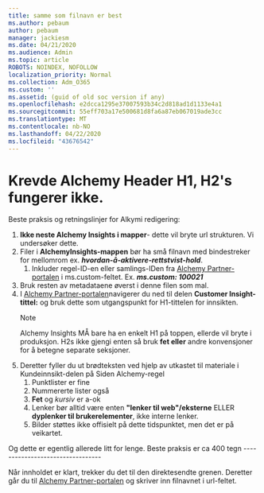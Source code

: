 ```yaml
---
title: samme som filnavn er best
ms.author: pebaum
author: pebaum
manager: jackiesm
ms.date: 04/21/2020
ms.audience: Admin
ms.topic: article
ROBOTS: NOINDEX, NOFOLLOW
localization_priority: Normal
ms.collection: Adm_O365
ms.custom: ''
ms.assetid: (guid of old soc version if any)
ms.openlocfilehash: e2dcca1295e37007593b34c2d818ad1d1133e4a1
ms.sourcegitcommit: 55eff703a17e500681d8fa6a87eb067019ade3cc
ms.translationtype: MT
ms.contentlocale: nb-NO
ms.lasthandoff: 04/22/2020
ms.locfileid: "43676542"
---
```

# <a name="required-alchemy-header-h1-h2s-dont-work"></a>Krevde Alchemy Header H1, H2's fungerer ikke.
Beste praksis og retningslinjer for Alkymi redigering:

1. **Ikke neste Alchemy Insights i mapper**- dette vil bryte url strukturen. Vi undersøker dette.
1. Filer i **AlchemyInsights-mappen** bør ha små filnavn med bindestreker for mellomrom ex. ***hvordan-å-aktivere-rettstvist-hold***.
    1. Inkluder regel-ID-en eller samlings-IDen fra [Alchemy Partner-portalen](https://alchemyportal.azurewebsites.net) i ms.custom-feltet. Ex. ***ms.custom: 100021***
1. Bruk resten av metadataene øverst i denne filen som mal.
1. I [Alchemy Partner-portalen](https://alchemyportal.azurewebsites.net)navigerer du ned til delen **Customer Insight-tittel:** og bruk dette som utgangspunkt for H1-tittelen for innsikten. 
    > [!NOTE]
    > Alchemy Insights MÅ bare ha en enkelt H1 på toppen, ellerde vil bryte i produksjon. H2s ikke gjengi enten så bruk **fet eller** andre konvensjoner for å betegne separate seksjoner.
1. Deretter fyller du ut brødteksten ved hjelp av utkastet til materiale i Kundeinnsikt-delen på Siden Alchemy-regel
    1. Punktlister er fine
    1. Nummererte lister også
    1. **Fet** og *kursiv* er a-ok
    1. Lenker bør alltid være enten **"lenker til web"/eksterne** ELLER **dyplenker til brukerelementer**, ikke interne lenker.
    1. Bilder støttes ikke offisielt på dette tidspunktet, men det er på veikartet.

Og dette er egentlig allerede litt for lenge. Beste praksis er ca 400 tegn ---------------------------------

Når innholdet er klart, trekker du det til den direktesendte grenen. Deretter går du til [Alchemy Partner-portalen](https://alchemyportal.azurewebsites.net) og skriver inn filnavnet i url-feltet. 